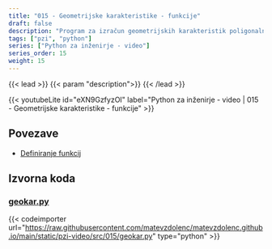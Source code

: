 ```yaml
---
title: "015 - Geometrijske karakteristike - funkcije"
draft: false
description: "Program za izračun geometrijskih karakteristik poligonalnih prerezov. Uporaba funkcij."
tags: ["pzi", "python"]
series: ["Python za inženirje - video"]
series_order: 15
weight: 15
---
```


{{< lead >}}
{{< param "description">}}
{{< /lead >}}

{{< youtubeLite id="eXN9GzfyzOI" label="Python za inženirje - video | 015 - Geometrijske karakteristike - funkcije" >}}

## Povezave
- [Definiranje funkcij](https://docs.python.org/3/tutorial/controlflow.html#defining-functions) 

## Izvorna koda

### [geokar.py](https://raw.githubusercontent.com/matevzdolenc/matevzdolenc.github.io/main/static/pzi-video/src/015/geokar.py)

{{< codeimporter url="https://raw.githubusercontent.com/matevzdolenc/matevzdolenc.github.io/main/static/pzi-video/src/015/geokar.py" type="python" >}}


